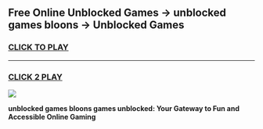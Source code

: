 
## Free Online Unblocked Games → unblocked games bloons → Unblocked Games
<h3>
<a href="https://premium.freeplayer.one?title=unblocked_games_bloons&ref=21F">CLICK TO PLAY</a></h3>
<hr>

<h3>
<a href="https://premium.freeplayer.one?title=unblocked_games_bloons&ref=21F">CLICK 2 PLAY</a>
  
</h3>

<a href="https://premium.freeplayer.one?title=unblocked_games_bloons&ref=21F/"><img src="https://clearcache.store/games.png"></a>


**unblocked games bloons games unblocked: Your Gateway to Fun and Accessible Online Gaming**
